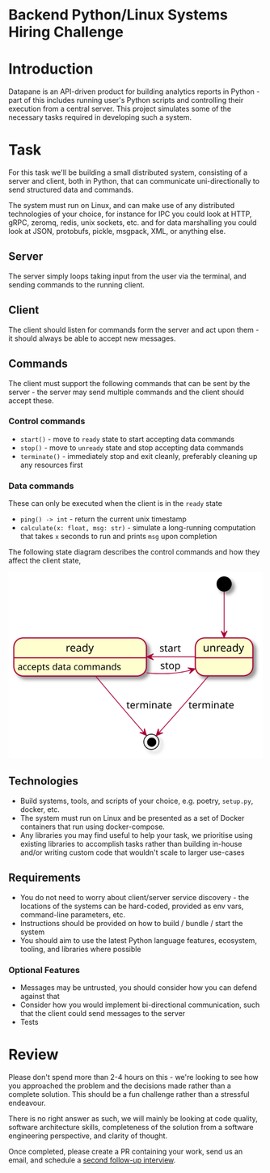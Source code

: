 # Backend Python/Linux Systems Hiring Challenge

# Introduction

Datapane is an API-driven product for building analytics reports in Python - part of this includes running user's Python scripts and controlling their execution from a central server. This project simulates some of the necessary tasks required in developing such a system.

# Task

For this task we'll be building a small distributed system, consisting of a server and client, both in Python, that can communicate uni-directionally to send structured data and commands.

The system must run on Linux, and can make use of any distributed technologies of your choice, for instance for IPC you could look at HTTP, gRPC, zeromq, redis, unix sockets, etc. and for data marshalling you could look at JSON, protobufs, pickle, msgpack, XML, or anything else.

## Server

The server simply loops taking input from the user via the terminal, and sending commands to the running client.

## Client

The client should listen for commands form the server and act upon them - it should always be able to accept new messages.

## Commands

The client must support the following commands that can be sent by the server - the server may send multiple commands and the client should accept these.

### Control commands
 - `start()` - move to `ready` state to start accepting data commands
 - `stop()` - move to `unready` state and stop accepting data commands
 - `terminate()` - immediately stop and exit cleanly, preferably cleaning up any resources first

### Data commands

These can only be executed when the client is in the `ready` state

 - `ping() -> int` - return the current unix timestamp
 - `calculate(x: float, msg: str)` - simulate a long-running computation that takes `x` seconds to run and prints `msg` upon completion

The following state diagram describes the control commands and how they affect the client state,

![State diagram](./state_diag.svg)

## Technologies

- Build systems, tools, and scripts of your choice, e.g. poetry, `setup.py`, docker, etc.
- The system must run on Linux and be presented as a set of Docker containers that run using docker-compose.
- Any libraries you may find useful to help your task, we prioritise using existing libraries to accomplish tasks rather than building in-house and/or writing custom code that wouldn't scale to larger use-cases

## Requirements

- You do not need to worry about client/server service discovery - the locations of the systems can be hard-coded, provided as env vars, command-line parameters, etc.
- Instructions should be provided on how to build / bundle / start the system
- You should aim to use the latest Python language features, ecosystem, tooling, and libraries where possible

### Optional Features

- Messages may be untrusted, you should consider how you can defend against that
- Consider how you would implement bi-directional communication, such that the client could send messages to the server
- Tests

# Review

Please don't spend more than 2-4 hours on this - we're looking to see how you approached the problem and the decisions made rather than a complete solution. This should be a fun challenge rather than a stressful endeavour.

There is no right answer as such, we will mainly be looking at code quality, software architecture skills, completeness of the solution from a software engineering perspective, and clarity of thought.

Once completed, please create a PR containing your work, send us an email, and schedule a [second follow-up interview](https://calendar.google.com/calendar/selfsched?sstoken=UU1sbG9QV1hfcHlGfGRlZmF1bHR8ODI1ZjRlZWJlZTY0ZTQ1ZTI4MzNkZThhOGQ5MjZkNzg).


